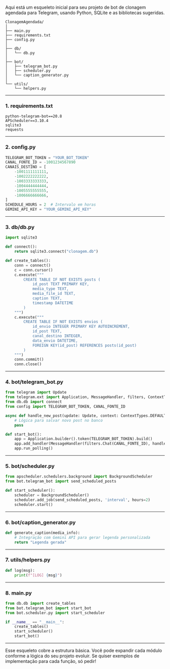 Aqui está um esqueleto inicial para seu projeto de bot de clonagem agendada para Telegram, usando Python, SQLite e as bibliotecas sugeridas.

````plaintext
ClonagemAgendada/
│
├── main.py
├── requirements.txt
├── config.py
│
├── db/
│   └── db.py
│
├── bot/
│   ├── telegram_bot.py
│   ├── scheduler.py
│   └── caption_generator.py
│
└── utils/
    └── helpers.py
````

---

### **1. requirements.txt**

````plaintext
python-telegram-bot==20.8
APScheduler==3.10.4
sqlite3
requests
````

---

### **2. config.py**

````python
TELEGRAM_BOT_TOKEN = "YOUR_BOT_TOKEN"
CANAL_FONTE_ID = -1001234567890
CANAIS_DESTINO = [
    -1001111111111,
    -1002222222222,
    -1003333333333,
    -1004444444444,
    -1005555555555,
    -1006666666666,
]
SCHEDULE_HOURS = 2  # Intervalo em horas
GEMINI_API_KEY = "YOUR_GEMINI_API_KEY"
````

---

### **3. db/db.py**

````python
import sqlite3

def connect():
    return sqlite3.connect("clonagem.db")

def create_tables():
    conn = connect()
    c = conn.cursor()
    c.execute("""
        CREATE TABLE IF NOT EXISTS posts (
            id_post TEXT PRIMARY KEY,
            media_type TEXT,
            media_file_id TEXT,
            caption TEXT,
            timestamp DATETIME
        )
    """)
    c.execute("""
        CREATE TABLE IF NOT EXISTS envios (
            id_envio INTEGER PRIMARY KEY AUTOINCREMENT,
            id_post TEXT,
            canal_destino INTEGER,
            data_envio DATETIME,
            FOREIGN KEY(id_post) REFERENCES posts(id_post)
        )
    """)
    conn.commit()
    conn.close()
````

---

### **4. bot/telegram_bot.py**

````python
from telegram import Update
from telegram.ext import Application, MessageHandler, filters, ContextTypes
from db.db import connect
from config import TELEGRAM_BOT_TOKEN, CANAL_FONTE_ID

async def handle_new_post(update: Update, context: ContextTypes.DEFAULT_TYPE):
    # Lógica para salvar novo post no banco
    pass

def start_bot():
    app = Application.builder().token(TELEGRAM_BOT_TOKEN).build()
    app.add_handler(MessageHandler(filters.Chat(CANAL_FONTE_ID), handle_new_post))
    app.run_polling()
````

---

### **5. bot/scheduler.py**

````python
from apscheduler.schedulers.background import BackgroundScheduler
from bot.telegram_bot import send_scheduled_posts

def start_scheduler():
    scheduler = BackgroundScheduler()
    scheduler.add_job(send_scheduled_posts, 'interval', hours=2)
    scheduler.start()
````

---

### **6. bot/caption_generator.py**

````python
def generate_caption(media_info):
    # Integração com Gemini API para gerar legenda personalizada
    return "Legenda gerada"
````

---

### **7. utils/helpers.py**

````python
def log(msg):
    print(f"[LOG] {msg}")
````

---

### **8. main.py**

````python
from db.db import create_tables
from bot.telegram_bot import start_bot
from bot.scheduler.py import start_scheduler

if __name__ == "__main__":
    create_tables()
    start_scheduler()
    start_bot()
````

---

Esse esqueleto cobre a estrutura básica. Você pode expandir cada módulo conforme a lógica do seu projeto evoluir. Se quiser exemplos de implementação para cada função, só pedir!